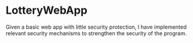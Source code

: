 # LotteryWebApp
Given a basic web app with little security protection, I have implemented relevant security mechanisms to strengthen the security of the program.
